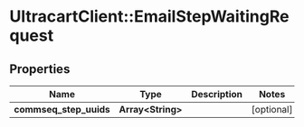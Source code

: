 # UltracartClient::EmailStepWaitingRequest

## Properties
Name | Type | Description | Notes
------------ | ------------- | ------------- | -------------
**commseq_step_uuids** | **Array&lt;String&gt;** |  | [optional] 



